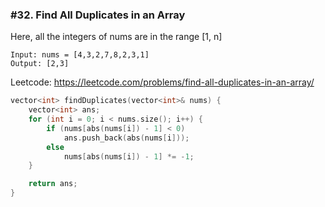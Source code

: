### #32. Find All Duplicates in an Array

Here, all the integers of nums are in the range [1, n]

```
Input: nums = [4,3,2,7,8,2,3,1]
Output: [2,3]
```

Leetcode: https://leetcode.com/problems/find-all-duplicates-in-an-array/

```cpp
vector<int> findDuplicates(vector<int>& nums) {
    vector<int> ans;
    for (int i = 0; i < nums.size(); i++) {
        if (nums[abs(nums[i]) - 1] < 0)
            ans.push_back(abs(nums[i]));
        else
            nums[abs(nums[i]) - 1] *= -1;
    }

    return ans;
}
```
